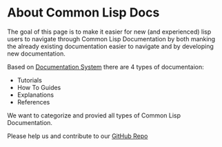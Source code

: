 <!-- about.md -->

# About Common Lisp Docs

The goal of this page is to make it easier for new (and experienced) lisp users to navigate through Common Lisp Documentation by both manking the already existing documentation easier to navigate and by developing new documentation.

Based on [Documentation System](https://documentation.divio.com/) there are 4 types of documentaion:

* Tutorials
* How To Guides
* Explanations
* References

We want to categorize and provied all types of Common Lisp Documentation.

Please help us and contribute to our [GitHub Repo](https://github.com/lisp-docs/lisp-docs.github.io)